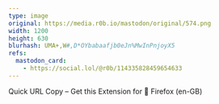 ```yaml
---
type: image
original: https://media.r0b.io/mastodon/original/574.png
width: 1200
height: 630
blurhash: UMA+,W#,D*OYbabaafjb0eJn%MwInPnjoyX5
refs:
  mastodon_card:
    - https://social.lol/@r0b/114335828459654633
---
```


Quick URL Copy – Get this Extension for 🦊 Firefox (en-GB)
